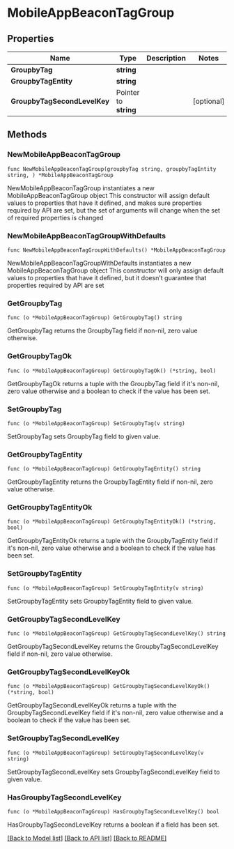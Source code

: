# MobileAppBeaconTagGroup

## Properties

Name | Type | Description | Notes
------------ | ------------- | ------------- | -------------
**GroupbyTag** | **string** |  | 
**GroupbyTagEntity** | **string** |  | 
**GroupbyTagSecondLevelKey** | Pointer to **string** |  | [optional] 

## Methods

### NewMobileAppBeaconTagGroup

`func NewMobileAppBeaconTagGroup(groupbyTag string, groupbyTagEntity string, ) *MobileAppBeaconTagGroup`

NewMobileAppBeaconTagGroup instantiates a new MobileAppBeaconTagGroup object
This constructor will assign default values to properties that have it defined,
and makes sure properties required by API are set, but the set of arguments
will change when the set of required properties is changed

### NewMobileAppBeaconTagGroupWithDefaults

`func NewMobileAppBeaconTagGroupWithDefaults() *MobileAppBeaconTagGroup`

NewMobileAppBeaconTagGroupWithDefaults instantiates a new MobileAppBeaconTagGroup object
This constructor will only assign default values to properties that have it defined,
but it doesn't guarantee that properties required by API are set

### GetGroupbyTag

`func (o *MobileAppBeaconTagGroup) GetGroupbyTag() string`

GetGroupbyTag returns the GroupbyTag field if non-nil, zero value otherwise.

### GetGroupbyTagOk

`func (o *MobileAppBeaconTagGroup) GetGroupbyTagOk() (*string, bool)`

GetGroupbyTagOk returns a tuple with the GroupbyTag field if it's non-nil, zero value otherwise
and a boolean to check if the value has been set.

### SetGroupbyTag

`func (o *MobileAppBeaconTagGroup) SetGroupbyTag(v string)`

SetGroupbyTag sets GroupbyTag field to given value.


### GetGroupbyTagEntity

`func (o *MobileAppBeaconTagGroup) GetGroupbyTagEntity() string`

GetGroupbyTagEntity returns the GroupbyTagEntity field if non-nil, zero value otherwise.

### GetGroupbyTagEntityOk

`func (o *MobileAppBeaconTagGroup) GetGroupbyTagEntityOk() (*string, bool)`

GetGroupbyTagEntityOk returns a tuple with the GroupbyTagEntity field if it's non-nil, zero value otherwise
and a boolean to check if the value has been set.

### SetGroupbyTagEntity

`func (o *MobileAppBeaconTagGroup) SetGroupbyTagEntity(v string)`

SetGroupbyTagEntity sets GroupbyTagEntity field to given value.


### GetGroupbyTagSecondLevelKey

`func (o *MobileAppBeaconTagGroup) GetGroupbyTagSecondLevelKey() string`

GetGroupbyTagSecondLevelKey returns the GroupbyTagSecondLevelKey field if non-nil, zero value otherwise.

### GetGroupbyTagSecondLevelKeyOk

`func (o *MobileAppBeaconTagGroup) GetGroupbyTagSecondLevelKeyOk() (*string, bool)`

GetGroupbyTagSecondLevelKeyOk returns a tuple with the GroupbyTagSecondLevelKey field if it's non-nil, zero value otherwise
and a boolean to check if the value has been set.

### SetGroupbyTagSecondLevelKey

`func (o *MobileAppBeaconTagGroup) SetGroupbyTagSecondLevelKey(v string)`

SetGroupbyTagSecondLevelKey sets GroupbyTagSecondLevelKey field to given value.

### HasGroupbyTagSecondLevelKey

`func (o *MobileAppBeaconTagGroup) HasGroupbyTagSecondLevelKey() bool`

HasGroupbyTagSecondLevelKey returns a boolean if a field has been set.


[[Back to Model list]](../README.md#documentation-for-models) [[Back to API list]](../README.md#documentation-for-api-endpoints) [[Back to README]](../README.md)


